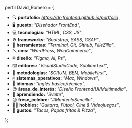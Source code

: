 perfil David_Romero = {
  - 🔍 **portafolio:** _https://dr-frontend.github.io/portfolio_ ,
  - 🖥 **puesto:** _"Diseñador FrontEnd"_,
  - 💻 **tecnologías:** _"HTML, CSS, JS"_,
  - ⚙️ **frameworks:** _"Bootstrap, SASS, GSAP"_,
  - 🔧 **herramientas:** _"Terminal, Git, Github, FilleZilla"_,
  - 🪛 **cms:** _"WordPress, WooCommerce"_,
  - 🖲 **diseño:** _"Figma, Ai, Ps"_,
  - ⌨️ **editores:** _"VisualStudioCode, SublimeText"_,
  - 🧠 **metodologías:** _"SCRUM, BEM, MobileFirst"_,
  - 🖱 **sistemas_operativos:** _"Mac, Windows"_,
  - 💬 **idiomas:** _"Inglés básico/técnico"_,
  - 😍 **áreas_de_interés:** _"Diseño Frontend/UI/Multimedia"_,
  - 🧩 **aprendiendo:** _"Svelte"_,
  - 😉 **frese_celebre:** _"#MantenloSencillo"_,
  - 🫶🏾 **hobbies:** _"Guitarra, Fútbol, Cine & Videojuegos"_,
  - 🤤 **gustos:** _"Tacos, Papas fritas & Pizza"_,

};
